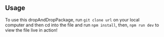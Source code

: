 ## Usage
To use this dropAndDropPackage, run 
`git clone url` on your local computer and then cd into the file and run `npm install`, then, `npm run dev` to view the file live in action!
